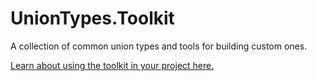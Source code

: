 ﻿# UnionTypes.Toolkit

A collection of common union types and tools for building custom ones.

[Learn about using the toolkit in your project here.](https://github.com/mattwar/UnionTypes.Toolkit)
